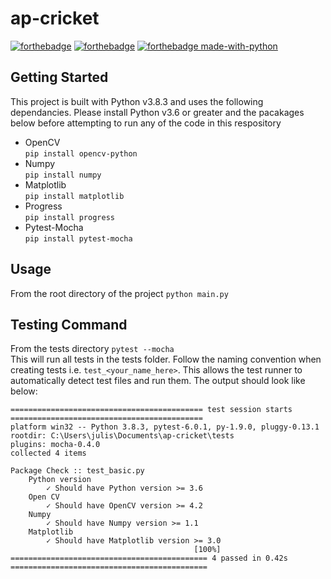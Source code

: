 # ap-cricket
[![forthebadge](https://forthebadge.com/images/badges/60-percent-of-the-time-works-every-time.svg)](https://forthebadge.com)
[![forthebadge](https://forthebadge.com/images/badges/powered-by-electricity.svg)](https://forthebadge.com)
[![forthebadge made-with-python](http://ForTheBadge.com/images/badges/made-with-python.svg)](https://www.python.org/)


## Getting Started
This project is built with Python v3.8.3 and uses the following dependancies. Please install Python v3.6 or greater and the pacakages below before attempting to run any of the code in this respository
- OpenCV  
    `pip install opencv-python`  
- Numpy  
    `pip install numpy`  
- Matplotlib  
    `pip install matplotlib`  
- Progress  
    `pip install progress`  
- Pytest-Mocha  
    `pip install pytest-mocha`  

## Usage
From the root directory of the project ```python main.py```

## Testing Command
From the tests directory  ```pytest --mocha```  
This will run all tests in the tests folder. Follow the naming convention when creating tests i.e. ```test_<your_name_here>```. This allows the test runner to automatically detect test files and run them. The output should look like below:
```
=========================================== test session starts ===========================================
platform win32 -- Python 3.8.3, pytest-6.0.1, py-1.9.0, pluggy-0.13.1
rootdir: C:\Users\julis\Documents\ap-cricket\tests
plugins: mocha-0.4.0
collected 4 items

Package Check :: test_basic.py
    Python version
        ✓ Should have Python version >= 3.6
    Open CV
        ✓ Should have OpenCV version >= 4.2
    Numpy
        ✓ Should have Numpy version >= 1.1
    Matplotlib
        ✓ Should have Matplotlib version >= 3.0
                                         [100%]
============================================ 4 passed in 0.42s ============================================
```
